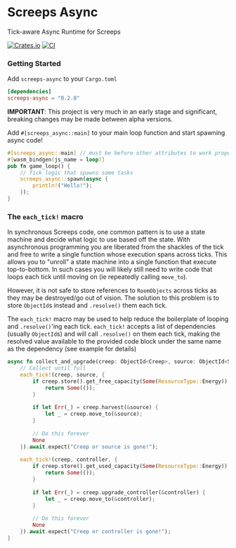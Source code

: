 # Screeps Async
Tick-aware Async Runtime for Screeps

[![Crates.io][crates-badge]][crates-url]
[![CI][actions-badge]][actions-url]

[crates-badge]: https://img.shields.io/crates/v/screeps-async.svg
[crates-url]: https://crates.io/crates/screeps-async
[actions-badge]: https://github.com/rustyscreeps/screeps-async/actions/workflows/ci.yml/badge.svg
[actions-url]: https://github.com/rustyscreeps/screeps-async/actions/workflows/ci.yml

### Getting Started
Add `screeps-async` to your `Cargo.toml`
```toml
[dependencies]
screeps-async = "0.2.0"
```

**IMPORTANT**: This project is very much in an early stage and significant, breaking changes may
be made between alpha versions.

Add `#[screeps_async::main]` to your main loop function and start spawning async code!
```rust
#[screeps_async::main] // must be before other attributes to work properly
#[wasm_bindgen(js_name = loop)]
pub fn game_loop() {
    // Tick logic that spawns some tasks
    screeps_async::spawn(async {
        println!("Hello!");
    });
}
```

### The `each_tick!` macro 

In synchronous Screeps code, one common pattern is to use a state machine and decide what logic to use based off the state.
With asynchronous programming you are liberated from the shackles of the tick and free to write a single function whose
execution spans across ticks. This allows you to "unroll" a state machine into a single function that execute top-to-bottom.
In such cases you will likely still need to write code that loops each tick until moving on (ie repeatedly calling `move_to`).

However, it is not safe to store references to `RoomObjects` across ticks as they may be destroyed/go out of vision. 
The solution to this problem is to store `ObjectId`s instead and `.resolve()` them each tick.

The `each_tick!` macro may be used to help reduce the boilerplate of looping and `.resolve()`'ing each tick. 
`each_tick!` accepts a list of dependencies (usually `ObjectId`s) and will call `.resolve()` on them each tick, making the
resolved value available to the provided code block under the same name as the dependency (see example for details)


```rust
async fn collect_and_upgrade(creep: ObjectId<Creep>, source: ObjectId<Source>, controller: ObjectId<StructureController>) {
    // Collect until full
    each_tick!(creep, source, {
        if creep.store().get_free_capacity(Some(ResourceType::Energy)) == 0 {
            return Some(());
        }
        
        if let Err(_) = creep.harvest(&source) {
            let _ = creep.move_to(&source);
        }
        
        // Do this forever
        None
    }).await.expect("Creep or source is gone!");
    
    each_tick!(creep, controller, {
        if creep.store().get_used_capacity(Some(ResourceType::Energy)) == 0 {
            return Some(());
        }
        
        if let Err(_) = creep.upgrade_controller(&controller) {
            let _ = creep.move_to(&controller);
        }
        
        // Do this forever
        None
    }).await.expect("Creep or controller is gone!");
}

```